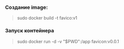 ### Создание image:
> sudo docker build -t favico:v1 <path project>

### Запуск контейнера
> sudo docker run -d -v "$PWD":/app favicon:v0.0.1

